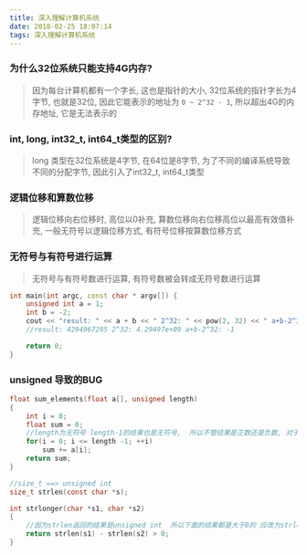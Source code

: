 ```yaml
---
title: 深入理解计算机系统
date: 2018-02-25 18:07:14
tags: 深入理解计算机系统
---
```


### 为什么32位系统只能支持4G内存?
> 因为每台计算机都有一个字长, 这也是指针的大小, 32位系统的指针字长为4字节, 也就是32位, 因此它能表示的地址为 `0 ~ 2^32 - 1`, 所以超出4G的内存地址, 它是无法表示的

### int, long, int32_t, int64_t类型的区别?
> long 类型在32位系统是4字节, 在64位是8字节, 为了不同的编译系统导致不同的分配字节, 因此引入了int32_t, int64_t类型

### 逻辑位移和算数位移
> 逻辑位移向右位移时, 高位以0补充, 算数位移向右位移高位以最高有效值补充, 一般无符号以逻辑位移方式, 有符号位移按算数位移方式

### 无符号与有符号进行运算
> 无符号与有符号数进行运算, 有符号数被会转成无符号数进行运算
```cpp
int main(int argc, const char * argv[]) {
    unsigned int a = 1;
    int b = -2;
    cout << "result: " << a + b << " 2^32: " << pow(2, 32) << " a+b-2^32: " << a + b - pow(2, 32) << endl;
    //result: 4294967295 2^32: 4.29497e+09 a+b-2^32: -1

    return 0;
}
```

### unsigned 导致的BUG
```c
float sum_elements(float a[], unsigned length)  
{  
    int i = 0;  
    float sum = 0;  
    //length为无符号 length-1的结果也是无符号,  所以不管结果是正数还是负数, 对于程序猿而言都是大于0的
    for(i = 0; i <= length -1; ++i)  
        sum += a[i];  
    return sum;  
}  

//size_t ==> unsigned int
size_t strlen(const char *s); 

int strlonger(char *s1, char *s2)  
{  
    //因为strlen返回的结果是unsigned int  所以下面的结果都是大于0的 应改为strlen(s1) > strlen(s2)
    return strlen(s1) - strlen(s2) > 0;  
}  
```